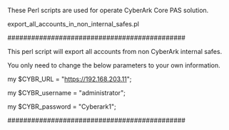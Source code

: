 These Perl scripts are used for operate CyberArk Core PAS solution.

export_all_accounts_in_non_internal_safes.pl

#############################################

This perl script will export all accounts from non CyberArk internal safes.

You only need to change the below parameters to your own information.


my $CYBR_URL = "https://192.168.203.11";

my $CYBR_username = "administrator";

my $CYBR_password = "Cyberark1";

#############################################

